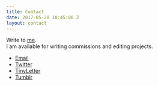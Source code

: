 ```yaml
---
title: Contact
date: 2017-05-28 18:45:00 Z
layout: contact
---
```


Write to [me](mailto:hannah.gregory@gmail.com).
<br/>I am available for writing commissions and editing projects.
<ul>
	<li><a href="mailto:hannah.gregory@gmail.com" target="_blank">Email</a></li>
	<li><a href="https://twitter.com/hnnhstz" target="_blank">Twitter</a></li>
	<li><a href="http://tinyletter.com/hannah_satz" target="_blank">TinyLetter</a></li>
	<li><a href="http://hannah-gregory.tumblr.com/" target="_blank">Tumblr</a></li>
</ul>